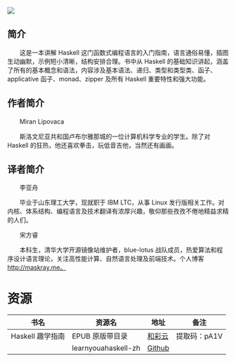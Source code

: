 ![](http://img3m6.ddimg.cn/31/6/23399176-1_u_1.jpg)

## 简介

　　这是一本讲解 Haskell 这门函数式编程语言的入门指南，语言通俗易懂，插图生动幽默，示例短小清晰，结构安排合理。书中从 Haskell 的基础知识讲起，涵盖了所有的基本概念和语法，内容涉及基本语法、递归、类型和类型类、函子、applicative 函子、monad、zipper 及所有 Haskell 重要特性和强大功能。

## 作者简介

　　Miran Lipovaca

　　斯洛文尼亚共和国卢布尔雅那城的一位计算机科学专业的学生。除了对 Haskell 的狂热，他还喜欢拳击，玩低音吉他，当然还有画画。

## 译者简介

　　李亚舟

　　毕业于山东理工大学，现就职于 IBM LTC，从事 Linux 发行版相关工作。对内核、体系结构、编程语言及技术翻译有浓厚兴趣，敬仰那些孜孜不倦地精益求精的人们。

　　宋方睿

　　本科生，清华大学开源镜像站维护者，blue-lotus 战队成员，热爱算法和程序设计语言理论，关注高性能计算、自然语言处理及前端技术。个人博客 http://maskray.me。

# 资源

|书名|资源名|地址|备注|
|---|---|---|---|
|Haskell 趣学指南|EPUB 原版带目录|[和彩云](http://caiyun.feixin.10086.cn/dl/0n5Cfnr3UUn4D)|提取码：pA1V|
||learnyouahaskell-zh|[Github](https://github.com/MnO2/learnyouahaskell-zh)||
